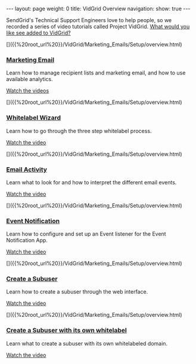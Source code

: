 --- layout: page weight: 0 title: VidGrid Overview navigation: show:
true ---

SendGrid's Technical Support Engineers love to help people, so we
recorded a series of video tutorials called Project VidGrid. [What would
you like see added to VidGrid?](mailto:support@sendgrid.com)

<!-- Video Section List -->

<div class="row-fluid">
<div class="span4 well callout">
[<span class="icon-1 pull-right" alt="Overview Icon"></span>]({{%20root_url%20}}/VidGrid/Marketing_Emails/Setup/overview.html)

### [Marketing Email]({{%20root_url%20}}/VidGrid/Marketing_Emails/Setup/overview.html)

Learn how to manage recipient lists and marketing email, and how to use
available analytics.

[Watch the
videos]({{%20root_url%20}}/VidGrid/Marketing_Emails/Setup/overview.html)

</div>
<div class="span4 well callout">
[<span class="icon-2 pull-right" alt="Overview Icon"></span>]({{%20root_url%20}}/VidGrid/Marketing_Emails/Setup/overview.html)

### [Whitelabel Wizard]({{%20root_url%20}}/VidGrid/Whitelabel/whitelabel.html)

Learn how to go through the three step whitelabel process.

[Watch the video]({{%20root_url%20}}/VidGrid/Whitelabel/whitelabel.html)

</div>
<div class="span4 well callout">
[<span class="icon-3 pull-right" alt="Overview Icon"></span>]({{%20root_url%20}}/VidGrid/Marketing_Emails/Setup/overview.html)

### [Email Activity]({{%20root_url%20}}/VidGrid/Email_Activity/activity.html)

Learn what to look for and how to interpret the different email events.

[Watch the
video]({{%20root_url%20}}/VidGrid/Email_Activity/activity.html)

</div>
</div>
<div class="row-fluid">
<div class="span4 well callout">
[<span class="icon-4 pull-right" alt="Overview Icon"></span>]({{%20root_url%20}}/VidGrid/Marketing_Emails/Setup/overview.html)

### [Event Notification]({{%20root_url%20}}/VidGrid/Event_Notification/configure.html)

Learn how to configure and set up an Event listener for the Event
Notification App.

[Watch the
video]({{%20root_url%20}}/VidGrid/Event_Notification/configure.html)

</div>
<div class="span4 well callout">
[<span class="icon-16 pull-right" alt="Overview Icon"></span>]({{%20root_url%20}}/VidGrid/Marketing_Emails/Setup/overview.html)

### [Create a Subuser]({{%20root_url%20}}/VidGrid/Subuser/create_subuser.html)

Learn how to create a subuser through the web interface.

[Watch the
video]({{%20root_url%20}}/VidGrid/Subuser/create_subuser.html)

</div>
<div class="span4 well callout">
[<span class="icon-17 pull-right" alt="Overview Icon"></span>]({{%20root_url%20}}/VidGrid/Marketing_Emails/Setup/overview.html)

### [Create a Subuser with its own whitelabel]({{%20root_url%20}}/VidGrid/Subuser/create_subuser_whitelabel.html)

Learn what to create a subuser with its own whitelabeled domain.

[Watch the
video]({{%20root_url%20}}/VidGrid/Subuser/create_subuser_whitelabel.html)

</div>
</div>

